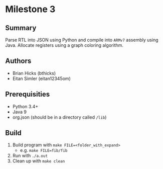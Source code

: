 # Milestone 3

## Summary
Parse RTL into JSON using Python and compile into `ARMv7` assembly using Java. Allocate registers using a graph coloring algorithm.

## Authors
  - Brian Hicks (bthicks)
  - Eitan Simler (eitan12345om)
  
## Prerequisities
* Python 3.4+
* Java 9
* org.json (should be in a directory called `/lib`)
  
## Build
  1. Build program with `make FILE=<folder_with_expand>`
     * e.g. `make FILE=fib/fib`
  2. Run with `./a.out`
  3. Clean up with `make clean`

